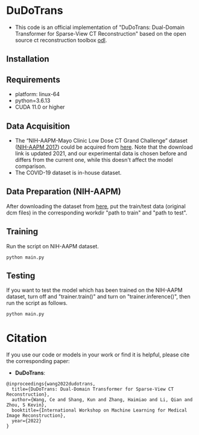 # DuDoTrans
- This code is an official implementation of "DuDoTrans: Dual-Domain Transformer for Sparse-View CT Reconstruction" based on the open source ct reconstruction toolbox [odl](https://github.com/odlgroup/odl).
## Installation
## Requirements
- platform: linux-64
- python=3.6.13
- CUDA 11.0 or higher
## Data Acquisition
- The “NIH-AAPM-Mayo Clinic Low Dose CT Grand Challenge” dataset ([NIH-AAPM 2017](https://www.aapm.org/grandchallenge/lowdosect/)) could be acquired from [here](https://aapm.app.box.com/s/eaw4jddb53keg1bptavvvd1sf4x3pe9h). Note that the download link is updated 2021, and our experimental data is chosen before and differs from the current one, while this doesn't affect the model comparison.
- The COVID-19 dataset is in-house dataset.

## Data Preparation (NIH-AAPM)
After downloading the dataset from [here](https://aapm.app.box.com/s/eaw4jddb53keg1bptavvvd1sf4x3pe9h), put the train/test data (original dcm files) in the corresponding workdir "path to train" and "path to test".

## Training
Run the script on NIH-AAPM dataset.

`python main.py`

## Testing 
If  you want to test the model which has been trained on the NIH-AAPM dataset, turn off and "trainer.train()" and turn on "trainer.inference()", then run the script as follows.

`python main.py`

# Citation
If you use our code or models in your work or find it is helpful, please cite the corresponding paper:

- **DuDoTrans**:
```
@inproceedings{wang2022dudotrans,
  title={DuDoTrans: Dual-Domain Transformer for Sparse-View CT Reconstruction},  
  author={Wang, Ce and Shang, Kun and Zhang, Haimiao and Li, Qian and Zhou, S Kevin},
  booktitle={International Workshop on Machine Learning for Medical Image Reconstruction},
  year={2022}
}
```
